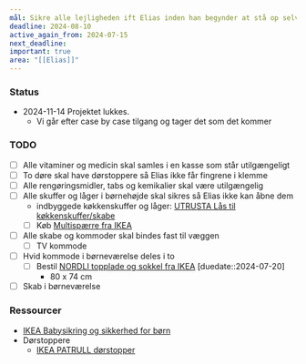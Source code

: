 ```yaml
---
mål: Sikre alle lejligheden ift Elias inden han begynder at stå op selv
deadline: 2024-08-10
active_again_from: 2024-07-15
next_deadline: 
important: true
area: "[[Elias]]"
---
```

### Status 
* 2024-11-14 Projektet lukkes. 
	* Vi går efter case by case tilgang og tager det som det kommer
### TODO
- [ ] Alle vitaminer og medicin skal samles i en kasse som står utilgængeligt 
- [ ] To døre skal have dørstoppere så Elias ikke får fingrene i klemme
- [ ] Alle rengøringsmidler, tabs og kemikalier  skal være utilgængelig
- [ ] Alle skuffer og låger i børnehøjde skal sikres så Elias ikke kan åbne dem
	- indbyggede køkkenskuffer og låger: [UTRUSTA Lås til køkkenskuffer/skabe](https://www.ikea.com/dk/da/p/utrusta-las-til-kokkenskuffer-skabe-sort-80453610/)  
	- [ ] Køb [Multispærre fra IKEA](https://www.ikea.com/dk/da/p/undvika-multispaerre-hvid-40339867/)
- [ ] Alle skabe og kommoder skal bindes fast til væggen
	- [ ] TV kommode
- [ ] Hvid kommode i børneværelse deles i to
	- [ ] Bestil [NORDLI topplade og sokkel fra IKEA](https://www.ikea.com/dk/da/p/nordli-topplade-og-sokkel-hvid-30383484/) [duedate::2024-07-20]
		- 80 x 74 cm
- [ ] Skab i børneværelse 

### Ressourcer 
* [IKEA Babysikring og sikkerhed for børn ](https://www.ikea.com/dk/da/cat/sikkerhed-for-born-16257/)
* Dørstoppere 
	* [IKEA PATRULL dørstopper](https://www.ikea.com/dk/da/p/patrull-dorstop-hvid-10098949/)